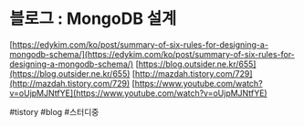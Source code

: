 # 블로그 : MongoDB 설계
[https://edykim.com/ko/post/summary-of-six-rules-for-designing-a-mongodb-schema/](https://edykim.com/ko/post/summary-of-six-rules-for-designing-a-mongodb-schema/)
[https://blog.outsider.ne.kr/655](https://blog.outsider.ne.kr/655)
[http://mazdah.tistory.com/729](http://mazdah.tistory.com/729)
[https://www.youtube.com/watch?v=oUjpMJNtfYE](https://www.youtube.com/watch?v=oUjpMJNtfYE)

#tistory #blog #스터디중